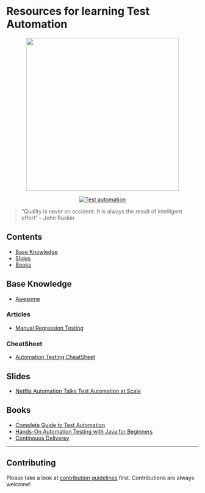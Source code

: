 # Resources for learning Test Automation
  
<div align="center">
  <img src="https://github.com/yurynino/learning-test-automation/blob/master/images/automation_animation.gif" width="400px" />

  [![Test automation](https://img.shields.io/badge/test-automation-critical)](https://testing.googleblog.com/)
</div>

  > “Quality is never an accident. It is always the result of intelligent effort” – John Ruskin

## Contents
- [Base Knowledge](#base-knowledge)
- [Slides](#slides)
- [Books](#books)

## Base Knowledge
* [Awesome](https://kubernetes.io/docs/tutorials/)

### Articles
* [Manual Regression Testing](https://www.infoq.com/news/2018/12/manual-regression-testing/)

### CheatSheet
* [Automation Testing CheatSheet](http://go-gaga-over-testing.blogspot.com/2010/10/clean-tdd-cheat-sheet.html)

## Slides
* [Netflix Automation Talks Test Automation at Scale](https://www.youtube.com/watch?v=FrBN94gUn_I)

## Books
* [Complete Guide to Test Automation](http://tisten.ir/wp-content/uploads/2019/01/Complete-Guide-to-Test-Automation-Techniques-Practices-and-Patterns-for-Building-and-Maintaining-Effective-Software-Projects-Apress-2018-Arnon-Axelrod.pdf)
* [Hands-On Automation Testing with Java for Beginners](https://b-ok.cc/book/3630971/3a0923)
* [Continouos Deliverey](http://www.synchronit.com/downloads/Continuous%20Delivery%20-%20Reliable%20Software%20Releases%20Through%20Build,%20Test%20And%20Deployment%20Automation.pdf)

-----------
## Contributing
Please take a look at [contribution guidelines](CONTRIBUTING.md) first. Contributions are always welcome!
